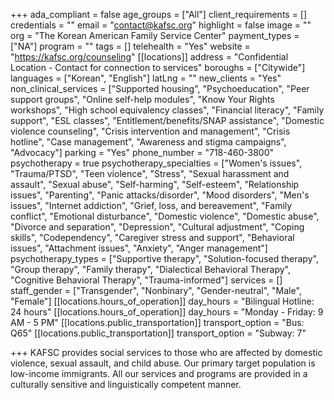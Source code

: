 +++
ada_compliant = false
age_groups = ["All"]
client_requirements = []
credentials = ""
email = "contact@kafsc.org"
highlight = false
image = ""
org = "The Korean American Family Service Center"
payment_types = ["NA"]
program = ""
tags = []
telehealth = "Yes"
website = "https://kafsc.org/counseling"
[[locations]]
address = "Confidential Location - Contact for connection to services"
boroughs = ["Citywide"]
languages = ["Korean", "English"]
latLng = ""
new_clients = "Yes"
non_clinical_services = ["Supported housing", "Psychoeducation", "Peer support groups", "Online self-help modules", "Know Your Rights workshops", "High school equivalency classes", "Financial literacy", "Family support", "ESL classes", "Entitlement/benefits/SNAP assistance", "Domestic violence counseling", "Crisis intervention and management", "Crisis hotline", "Case management", "Awareness and stigma campaigns", "Advocacy"]
parking = "Yes"
phone_number = "718-460-3800"
psychotherapy = true
psychotherapy_specialties = ["Women's issues", "Trauma/PTSD", "Teen violence", "Stress", "Sexual harassment and assault", "Sexual abuse", "Self-harming", "Self-esteem", "Relationship issues", "Parenting", "Panic attacks/disorder", "Mood disorders", "Men's issues", "Internet addiction", "Grief, loss, and bereavement", "Family conflict", "Emotional disturbance", "Domestic violence", "Domestic abuse", "Divorce and separation", "Depression", "Cultural adjustment", "Coping skills", "Codependency", "Caregiver stress and support", "Behavioral issues", "Attachment issues", "Anxiety", "Anger management"]
psychotherapy_types = ["Supportive therapy", "Solution-focused therapy", "Group therapy", "Family therapy", "Dialectical Behavioral Therapy", "Cognitive Behavioral Therapy", "Trauma-informed"]
services = []
staff_gender = ["Transgender", "Nonbinary", "Gender-neutral", "Male", "Female"]
[[locations.hours_of_operation]]
day_hours = "Bilingual Hotline: 24 hours"
[[locations.hours_of_operation]]
day_hours = "Monday - Friday: 9 AM - 5 PM"
[[locations.public_transportation]]
transport_option = "Bus: Q65"
[[locations.public_transportation]]
transport_option = "Subway: 7"

+++
KAFSC provides social services to those who are affected by domestic violence, sexual assault, and child abuse. Our primary target population is low-income immigrants. All our services and programs are provided in a culturally sensitive and linguistically competent manner.